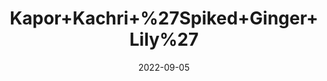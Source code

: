 ---
title: 'Kapor+Kachri+%27Spiked+Ginger+Lily%27'
date: '2022-09-05' 
metatag: '' 
inventory: '0' 
draft: false 
# meta description 
shortDescripton: ''
description: 'Herb'
longdescription: ''
featured: True
# product Price
price: '50.0'
# Product Short Description
shortDescription: ''
productID: 'CC6CBCA5-972C-ED11-9968-005056B3A416'
type: 'products'
category: 'Herb' 
thumnailproduct: 'https://aminsaddiquidawakhana.eralive.net/images/products/CC6CBCA5-972C-ED11-9968-005056B3A4161.png' 
images:
  - image: 'images/products/CC6CBCA5-972C-ED11-9968-005056B3A4161.png'  
Variants:
---